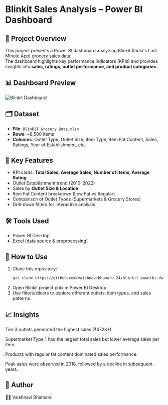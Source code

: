 # Blinkit Sales Analysis – Power BI Dashboard

## 📌 Project Overview
This project presents a Power BI dashboard analyzing Blinkit (India's Last Minute App) grocery sales data.  
The dashboard highlights key performance indicators (KPIs) and provides insights into **sales, ratings, outlet performance, and product categories**.

## 📊 Dashboard Preview
![Blinkit Dashboard](<img width="713" height="405" alt="blinkit" src="https://github.com/user-attachments/assets/5044f24f-6276-471d-8d29-0f0284ab1f37" />
)

## 🗂 Dataset
- **File**: `BlinkIT Grocery Data.xlsx`  
- **Rows**: ~8,500 items  
- **Columns**: Outlet Type, Outlet Size, Item Type, Item Fat Content, Sales, Ratings, Year of Establishment, etc.  

## 🔑 Key Features
- KPI cards: **Total Sales, Average Sales, Number of Items, Average Rating**  
- Outlet Establishment trend (2010–2022)  
- Sales by **Outlet Size & Location**  
- Item Fat Content breakdown (Low Fat vs Regular)  
- Comparison of Outlet Types (Supermarkets & Grocery Stores)  
- Drill-down filters for interactive analysis  

## 🛠 Tools Used
- Power BI Desktop  
- Excel (data source & preprocessing)

## 🚀 How to Use
1. Clone this repository:
   ```bash
   git clone https://github.com/vaishnavibhamare-24/blinkit-powerbi-dashboard.git 
2. Open Blinkit project.pbix in Power BI Desktop.
3. Use filters/slicers to explore different outlets, item types, and sales patterns.

## 📈 Insights

Tier 3 outlets generated the highest sales (₹472K+).

Supermarket Type 1 had the largest total sales but lower average sales per item.

Products with regular fat content dominated sales performance.

Peak sales were observed in 2018, followed by a decline in subsequent years.

## 📌 Author

👩‍💻 Vaishnavi Bhamare
